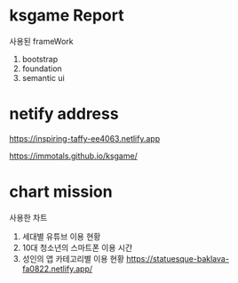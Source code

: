 # ksgame Report
 사용된 frameWork
 1. bootstrap
 2. foundation
 3. semantic ui
 # netify address
 https://inspiring-taffy-ee4063.netlify.app
 
 https://immotals.github.io/ksgame/
# chart mission
 사용한 차트
 1. 세대별 유튜브 이용 현황
 2. 10대 청소년의 스마트폰 이용 시간
 3. 성인의 앱 카테고리별 이용 현황
https://statuesque-baklava-fa0822.netlify.app/
